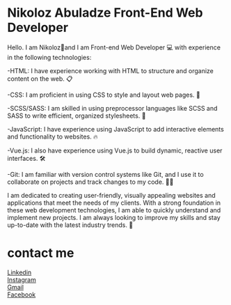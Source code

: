 <h1>Nikoloz Abuladze Front-End Web Developer</h1>
 
 
 
 Hello.  I am Nikoloz🌟and I am Front-end Web Developer 💻 with experience in the following technologies:


  -HTML: I have experience working with HTML to structure and organize content on the web. 📋

  -CSS: I am proficient in using CSS to style and layout web pages. 🎨

  -SCSS/SASS: I am skilled in using preprocessor languages like SCSS and SASS to write efficient, organized stylesheets. 💅

  -JavaScript: I have experience using JavaScript to add interactive elements and functionality to websites. 🔥
  
  -Vue.js: I also have experience using Vue.js to build dynamic, reactive user interfaces. 🛠

  -Git: I am familiar with version control systems like Git, and I use it to collaborate on projects and track changes to my code. 🧑‍💻


I am dedicated to creating user-friendly, visually appealing websites and applications that meet the needs of my clients. With a strong foundation in these web development technologies, I am able to quickly understand and implement new projects. I am always looking to improve my skills and stay up-to-date with the latest industry trends. 🚀



<h1>contact me</h1>

<a href="https://www.linkedin.com/in/nikoloz-abuladze-21304a21a/">Linkedin</a>
<br>
<a href="https://www.instagram.com/abulaa77/" target=”_blank”>Instagram</a>
<br>
<a href="https://mail.google.com/mail/u/0/#search/nikaabuladze28%40gmail.com">Gmail</a>
<br>
<a href="https://www.facebook.com/profile.php?id=100011452353777">Facebook</a>
<!---
Abula28/Abula28 is a ✨ special ✨ repository because its `README.md` (this file) appears on your GitHub profile.
You can click the Preview link to take a look at your changes.
--->
